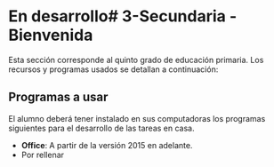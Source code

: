 # En desarrollo# 3-Secundaria - Bienvenida

Esta sección corresponde al quinto grado de educación primaria. Los recursos y programas usados se detallan a continuación:


## Programas a usar

El alumno deberá tener instalado en sus computadoras los programas siguientes para el desarrollo de las tareas en casa.

- **Office**: A partir de la versión 2015 en adelante.
- Por rellenar
